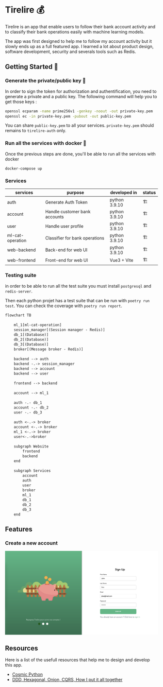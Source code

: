 # Tirelire 💰

Tirelire is an app that enable users to follow their bank account activity and to classify their bank operations easily with machine learning models.

The app was first designed to help me to follow my account activity but it slowly ends up as a full featured app. I learned a lot about product design, software development, security and severals tools such as Redis.

## Getting Started 🚀

### Generate the private/public key 🔐
In order to sign the token for authorization and authentification, you need to generate a private and a public key.
The following command will help you to get those keys :
```sh
openssl ecparam -name prime256v1 -genkey -noout -out private-key.pem 
openssl ec -in private-key.pem -pubout -out public-key.pem 
```
You can share `public-key.pem` to all your services. `private-key.pem` should remains to `tirelire-auth` only.

### Run all the services with docker 🐳

Once the previous steps are done, you'll be able to run all the services with docker
```
docker-compose up
```

### Services
| services         | purpose                        | developed in  | status  |
|------------------|--------------------------------|---------------|---------|
| auth             | Generate Auth Token            | python 3.9.10 | 🏗️      |
| account          | Handle customer bank accounts  | python 3.9.10 | 🏗️      |
| user             | Handle user profile            | python 3.9.10 | 🏗️      |
| ml-cat-operation | Classifier for bank operations | python 3.9.10 | 🏗️      |
| web-backend      | Back-end for web UI            | python 3.9.10 | 🏗️      |
| web-frontend     | Front-end for web UI           | Vue3 + Vite   | 🏗️      |

### Testing suite

in order to be able to run all the test suite you must install `postgresql` and `redis-server`.

Then each python projet has a test suite that can be run with `poetry run test`. You can check the coverage with `poetry run report`.


```mermaid
flowchart TB

    ml_1[ml-cat-operation]
    session_manager[(Session manager - Redis)]
    db_1[(Database)]
    db_2[(Database)]
    db_3[(Database)]
    broker[(Message broker - Redis)]

    backend --> auth
    backend -.-> session_manager
    backend --> account
    backend --> user
    
    frontend --> backend
    
    account --> ml_1

    auth -.- db_1
    account -.- db_2
    user -.- db_3

    auth <-.-> broker
    account <-.-> broker
    ml_1 <-.-> broker
    user<-.->broker

    subgraph Website
        frontend
        backend
    end

    subgraph Services
        account
        auth
        user
        broker
        ml_1
        db_1
        db_2
        db_3
    end
```
## Features
### Create a new account
![](./docs/img/sign-up-page.png)


## Resources
Here is a list of the usefull resources that help me to design and develop this app.

- [Cosmic Python](https://www.cosmicpython.com/)
- [DDD, Hexagonal, Onion, CQRS, How I put it all together](https://herbertograca.com/2017/11/16/explicit-architecture-01-ddd-hexagonal-onion-clean-cqrs-how-i-put-it-all-together/)
